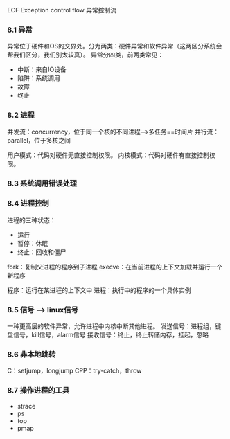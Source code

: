 ECF Exception control flow 异常控制流

### 8.1 异常
异常位于硬件和OS的交界处。分为两类：硬件异常和软件异常（这两区分系统会帮我们区分，我们别太较真）。
异常分四类，前两类常见：
- 中断：来自IO设备
- 陷阱：系统调用
- 故障
- 终止

### 8.2 进程

并发流：concurrency，位于同一个核的不同进程-->多任务==时间片
并行流：parallel，位于多核之间

用户模式：代码对硬件无直接控制权限。
内核模式：代码对硬件有直接控制权限。

### 8.3 系统调用错误处理

### 8.4 进程控制
进程的三种状态：
- 运行
- 暂停：休眠
- 终止：回收和僵尸

fork：复制父进程的程序到子进程
execve：在当前进程的上下文加载并运行一个新程序

程序：运行在某进程的上下文中
进程：执行中的程序的一个具体实例

### 8.5 信号 --> linux信号
一种更高层的软件异常，允许进程中内核中断其他进程。
发送信号：进程组，键盘信号，kill信号，alarm信号
接收信号：终止，终止转储内存，挂起，忽略

### 8.6 非本地跳转
C：setjump，longjump
CPP：try-catch，throw

### 8.7 操作进程的工具

- strace
- ps
- top
- pmap




